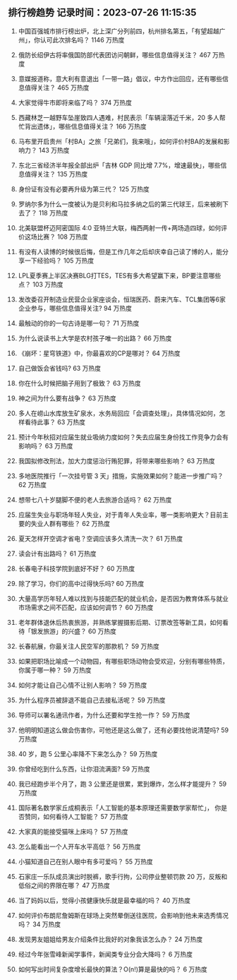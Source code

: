 
## 排行榜趋势 记录时间：2023-07-26 11:15:35
  
  1. 中国百强城市排行榜出炉，北上深广分列前四，杭州排名第五，「有望超越广州」，你认可此次排名吗？ 1146 万热度
    
  2. 俄防长绍伊古将率俄国防部代表团访问朝鲜，哪些信息值得关注？ 467 万热度
    
  3. 意媒报道称，意大利有意退出「一带一路」倡议，中方作出回应，还有哪些信息值得关注？ 465 万热度
    
  4. 大家觉得牛市即将来临了吗？ 374 万热度
    
  5. 西藏林芝一越野车坠崖致四人遇难，村民表示「车辆滚落近千米，20 多人帮忙背出遗体」，哪些信息值得关注？ 166 万热度
    
  6. 马布里开启贵州「村BA」之旅「兄弟们，我来哦」，如何评价村BA的发展和影响力？ 143 万热度
    
  7. 东北三省经济半年报全部出炉「吉林 GDP 同比增 7.7%，增速最快」，哪些信息值得关注？ 135 万热度
    
  8. 身份证有没有必要再升级为第三代？ 125 万热度
    
  9. 罗纳尔多为什么一度被认为是贝利和马拉多纳之后的第三代球王，后来被刷下去了？ 118 万热度
    
  10. 北美联盟杯迈阿密国际 4:0 亚特兰大联，梅西两射一传+两场造四球，如何评价这场比赛？ 108 万热度
    
  11. 有没有人读博的时候很后悔，但是工作几年之后却庆幸自己读了博的人，能分享一下经验吗？ 105 万热度
    
  12. LPL夏季赛上半区决赛BLG打TES，TES有多大希望赢下来，BP要注意哪些点？ 103 万热度
    
  13. 发改委召开制造业民营企业家座谈会，恒瑞医药、蔚来汽车、TCL集团等6家企业参与，哪些信息值得关注? 94 万热度
    
  14. 最触动的你的一句古诗是哪一句？ 71 万热度
    
  15. 为什么说读书上大学是农村孩子唯一的出路？ 66 万热度
    
  16. 《崩坏：星穹铁道》中，你最喜欢的CP是哪对？ 64 万热度
    
  17. 自己做饭会省钱吗? 63 万热度
    
  18. 你在什么时候把脑子用到了极致？ 63 万热度
    
  19. 神之间为什么要有战争？ 63 万热度
    
  20. 多人在崂山水库放生矿泉水，水务局回应「会调查处理」，具体情况如何，怎样看待此事？ 63 万热度
    
  21. 预计今年秋招对应届生就业吸纳力度如何？失去应届生身份找工作竞争力会有影响吗？ 63 万热度
    
  22. 我国拟修改刑法，加大力度惩治行贿犯罪，将带来哪些影响？ 63 万热度
    
  23. 多地医院推行「一次挂号管 3 天」措施，实施效果如何？能进一步推广吗？ 62 万热度
    
  24. 想带七八十岁腿脚不便的老人去旅游合适吗？ 62 万热度
    
  25. 应届生失业与职场年轻人失业，对于青年人失业率，哪一类影响更大？目前主要的失业人群有哪些？ 62 万热度
    
  26. 夏天怎样开空调才省电？空调应该多久清洗一次？ 61 万热度
    
  27. 读会计有出路吗？ 61 万热度
    
  28. 长春电子科技学院到底好不好？ 60 万热度
    
  29. 除了学习，你们的高中过得快乐吗? 60 万热度
    
  30. 大量高学历年轻人难以找到与技能匹配的就业机会，是否因为教育体系与就业市场需求之间不匹配，应该如何调节？ 60 万热度
    
  31. 老年群体退休后热衷旅游，并熟练掌握摄影后期、订票改签等新工具，如何看待「银发旅游」的兴盛？ 60 万热度
    
  32. 长春航展，你最关注人民空军的那款机？ 59 万热度
    
  33. 如果把职场比喻成一个动物园，有哪些职场动物会受欢迎，分别有哪些特质，你属于哪一种？ 59 万热度
    
  34. 如何才能让自己心情不让别人影响？ 59 万热度
    
  35. 为什么程序员被辞退不能自己去接私活呢？ 59 万热度
    
  36. 导师可以署名通讯作者，为什么还要和学生抢一作？ 59 万热度
    
  37. 他明明知道这么做会伤害你，可他还是这么做了，还有必要找他说清楚吗? 59 万热度
    
  38. 40 岁，跑 5 公里心率降不下来怎么办？ 59 万热度
    
  39. 你曾经吃到什么东西，让你泪流满面? 59 万热度
    
  40. 我已经跑步半个月了，跑 3 公里还是很累，累到爆炸，怎么样才能提升？ 59 万热度
    
  41. 国际著名数学家丘成桐表示「人工智能的基本原理还需要数学家帮忙」， 你是否赞同，如何看待人工智能？ 57 万热度
    
  42. 大家真的能接受猫咪上床吗？ 57 万热度
    
  43. 怎么能看出一个人开车水平高低？ 56 万热度
    
  44. 小猫知道自己在别人眼中有多可爱吗？ 55 万热度
    
  45. 石家庄一乐队成员演出时脱裤，歌手行拘，公司停业整顿罚款 20 万，反叛和低俗之间的界限在哪？ 47 万热度
    
  46. 当了妈妈以后，觉得小孩健康快乐就是最幸福的吗？ 40 万热度
    
  47. 如何评价布朗尼詹姆斯在球场上突然晕倒送往医院，会影响到他未来选秀情况吗？ 34 万热度
    
  48. 发现男友姐姐给男友介绍条件比我好的对象我该怎么办？ 24 万热度
    
  49. 经过今年张雪峰新闻学事件，新闻类专业分会大降吗？ 6 万热度
    
  50. 如何写出时间复杂度增长最快的算法？O(n!)算是最快的吗？ 6 万热度
    